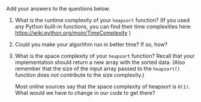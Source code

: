 Add your answers to the questions below.

1. What is the runtime complexity of your `heapsort` function? (If you used any
   Python built-in functions, you can find their time complexities here:
   https://wiki.python.org/moin/TimeComplexity )

2. Could you make your algorithm run in better time? If so, how?

3. What is the space complexity of your `heapsort` function? Recall that your
   implementation should return a new array with the sorted data. (Also remember
   that the size of the input array passed to the `heapsort()` function does
   _not_ contribute to the size complexity.)

   Most online sources say that the space complexity of heapsort is `O(1)`. What
   would we have to change in our code to get there?